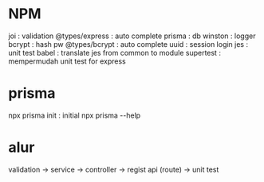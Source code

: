 NPM
============================
joi : validation
@types/express : auto complete
prisma : db
winston : logger
bcrypt : hash pw
@types/bcrypt : auto complete
uuid : session login
jes : unit test
babel : translate jes from common to module
supertest : mempermudah unit test for express

prisma
===============================
npx prisma init : initial
npx prisma --help

alur
===============================
validation -> service -> controller -> regist api (route) -> unit test